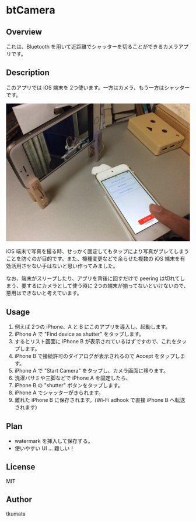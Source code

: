 # btCamera

## Overview

これは、Bluetooth を用いて近距離でシャッターを切ることができるカメラアプリです。

## Description

このアプリでは iOS 端末を 2つ使います。一方はカメラ、もう一方はシャッターです。

![例](/btCamera/images/IMG_0035.png)

iOS 端末で写真を撮る時、せっかく固定してもタップにより写真がブレてしまうことを防ぐのが目的です。また、機種変更などで余らせた複数の iOS 端末を有効活用させない手はないと思い作ってみました。

なお、端末がスリープしたり、アプリを背後に回すだけで peering は切れてしまう、要するにカメラとして使う時に 2つの端末が揃ってないといけないので、悪用はできないと考えています。

## Usage

 1. 例えば 2つの iPhone、A と B にこのアプリを導入し、起動します。
 2. iPhone A で "Find device as shutter" をタップします。
 3. するとリスト画面に iPhone B が表示されているはずですので、これをタップします。
 4. iPhone B で接続許可のダイアログが表示されるので Accept をタップします。
 5. iPhone A で "Start Camera" をタップし、カメラ画面に移ります。
 6. 洗濯バサミや三脚などで iPhone A を固定したら、
 7. iPhone B の "shutter" ボタンをタップします。
 8. iPhone A でシャッターがきられます。
 9. 離れた iPhone B に保存されます。(Wi-Fi adhook で直接 iPhone B へ転送されます)

## Plan

 - watermark を挿入して保存する。
 - 使いやすい UI ... 難しい！

## License

MIT

## Author

tkumata
